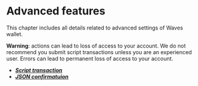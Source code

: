 # Advanced features

This chapter includes all details related to advanced settings of Waves wallet.

**Warning**: actions can lead to loss of access to your account.
We do not recommend you submit script transactions unless you are an experienced user. Errors can lead to permanent loss of access to your account.

* [_**Script transaction**_](advanced_features/script_transaction.md)
* [_**JSON confirmatuion**_](advanced_features/json_confirmation.md)
